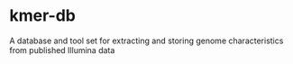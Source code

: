 # kmer-db
A database and tool set for extracting and storing genome characteristics from published Illumina data
